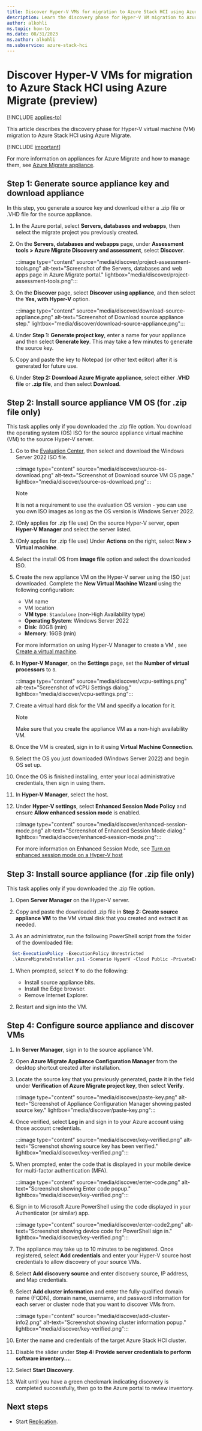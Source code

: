 ```yaml
--- 
title: Discover Hyper-V VMs for migration to Azure Stack HCI using Azure Migrate (preview) 
description: Learn the discovery phase for Hyper-V VM migration to Azure Stack HCI using Azure Migrate (preview).
author: alkohli
ms.topic: how-to
ms.date: 08/31/2023
ms.author: alkohli
ms.subservice: azure-stack-hci
---
```


# Discover Hyper-V VMs for migration to Azure Stack HCI using Azure Migrate (preview)

[!INCLUDE [applies-to](../../includes/hci-applies-to-23h2.md)]

This article describes the discovery phase for Hyper-V virtual machine (VM) migration to Azure Stack HCI using Azure Migrate.

[!INCLUDE [important](../../includes/hci-preview.md)]

For more information on appliances for Azure Migrate and how to manage them, see [Azure Migrate appliance](/azure/migrate/migrate-appliance).

## Step 1: Generate source appliance key and download appliance

In this step, you generate a source key and download either a .zip file or .VHD file for the source appliance.

1. In the Azure portal, select **Servers, databases and webapps**, then select the migrate project you previously created.

1. On the **Servers, databases and webapps** page, under **Assessment tools > Azure Migrate Discovery and assessment**, select **Discover**.

    :::image type="content" source="media/discover/project-assessment-tools.png" alt-text="Screenshot of the Servers, databases and web apps page in Azure Migrate portal." lightbox="media/discover/project-assessment-tools.png":::

1. On the **Discover** page, select **Discover using appliance**, and then select the **Yes, with Hyper-V** option.

    :::image type="content" source="media/discover/download-source-appliance.png" alt-text="Screenshot of Download source appliance step." lightbox="media/discover/download-source-appliance.png":::

1. Under **Step 1: Generate project key**, enter a name for your appliance and then select **Generate key**. This may take a few minutes to generate the source key.

1. Copy and paste the key to Notepad (or other text editor) after it is generated for future use.

1. Under **Step 2: Download Azure Migrate appliance**, select either **.VHD file** or **.zip file**, and then select **Download**.

## Step 2: Install source appliance VM OS (for .zip file only)

This task applies only if you downloaded the .zip file option. You download the operating system (OS) ISO for the source appliance virtual machine (VM) to the source Hyper-V server.

1. Go to the [Evaluation Center](https://www.microsoft.com/en-us/evalcenter/download-windows-server-2022), then select and download the Windows Server 2022 ISO file.

    :::image type="content" source="media/discover/source-os-download.png" alt-text="Screenshot of Download source VM OS page." lightbox="media/discover/source-os-download.png":::

    > [!NOTE]
    > It is not a requirement to use the evaluation OS version - you can use you own ISO images as long as the OS version is Windows Server 2022.

1. (Only applies for .zip file use) On the source Hyper-V server, open **Hyper-V Manager** and select the server listed.

1. (Only applies for .zip file use) Under **Actions** on the right, select **New > Virtual machine**.

1. Select the install OS from **image file** option and select the downloaded ISO.

1. Create the new appliance VM on the Hyper-V server using the ISO just downloaded. Complete the **New Virtual Machine Wizard** using the following configuration:

    - VM name
    - VM location
    - **VM type**: `Standalone` (non-High Availability type)
    - **Operating System**: Windows Server 2022
    - **Disk**: 80GB (min)
    - **Memory**: 16GB (min)
    
    For more information on using Hyper-V Manager to create a VM , see [Create a virtual machine](/windows-server/virtualization/hyper-v/get-started/create-a-virtual-machine-in-hyper-v?tabs=hyper-v-manager#create-a-virtual-machine).

1. In **Hyper-V Manager**, on the **Settings** page, set the **Number of virtual processors** to `8`.
    
    :::image type="content" source="media/discover/vcpu-settings.png" alt-text="Screenshot of vCPU Settings dialog." lightbox="media/discover/vcpu-settings.png":::

1. Create a virtual hard disk for the VM and specify a location for it.

    > [!NOTE]
    > Make sure that you create the appliance VM as a non-high availability VM.

1. Once the VM is created, sign in to it using **Virtual Machine Connection**.

1. Select the OS you just downloaded (Windows Server 2022) and begin OS set up.

1. Once the OS is finished installing, enter your local administrative credentials, then sign in using them.

1. In  **Hyper-V Manager**, select the host.

1. Under **Hyper-V settings**, select **Enhanced Session Mode Policy** and ensure **Allow enhanced session mode** is enabled.

    :::image type="content" source="media/discover/enhanced-session-mode.png" alt-text="Screenshot of Enhanced Session Mode dialog." lightbox="media/discover/enhanced-session-mode.png":::

    For more information on Enhanced Session Mode, see [Turn on enhanced session mode on a Hyper-V host](/windows-server/virtualization/hyper-v/learn-more/use-local-resources-on-hyper-v-virtual-machine-with-vmconnect#turn-on-enhanced-session-mode-on-a-hyper-v-host)

## Step 3: Install source appliance (for .zip file only)

This task applies only if you downloaded the .zip file option.

1. Open **Server Manager** on the Hyper-V server.

1. Copy and paste the downloaded .zip file in **Step 2: Create source appliance VM** to the VM virtual disk that you created and extract it as needed.

1. As an administrator, run the following PowerShell script from the folder of the downloaded file:

  ```PowerShell
    Set-ExecutionPolicy -ExecutionPolicy Unrestricted
    .\AzureMigrateInstaller.ps1 -Scenario HyperV -Cloud Public -PrivateEndpoint:$false
  ``````

1. When prompted, select **Y** to do the following:
    - Install source appliance bits.
    - Install the Edge browser.
    - Remove Internet Explorer.

1. Restart and sign into the VM.

## Step 4: Configure source appliance and discover VMs

1. In **Server Manager**, sign in to the source appliance VM.

1. Open **Azure Migrate Appliance Configuration Manager** from the desktop shortcut created after installation.

1. Locate the source key that you previously generated, paste it in the field under **Verification of Azure Migrate project key**, then select **Verify**.

    :::image type="content" source="media/discover/paste-key.png" alt-text="Screenshot of Appliance Configuration Manager showing pasted source key." lightbox="media/discover/paste-key.png":::

1. Once verified, select **Log in** and sign in to your Azure account using those account credentials.

    :::image type="content" source="media/discover/key-verified.png" alt-text="Screenshot showing source key has been verified." lightbox="media/discover/key-verified.png":::

1. When prompted, enter the code that is displayed in your mobile device for multi-factor authentication (MFA).

    :::image type="content" source="media/discover/enter-code.png" alt-text="Screenshot showing Enter code popup." lightbox="media/discover/key-verified.png":::

1. Sign in to Microsoft Azure PowerShell using the code displayed in your Authenticator (or similar) app.

    :::image type="content" source="media/discover/enter-code2.png" alt-text="Screenshot showing device code for PowerShell sign in." lightbox="media/discover/key-verified.png":::

1. The appliance may take up to 10 minutes to be registered. Once registered, select **Add credentials** and enter your Hyper-V source host credentials to allow discovery of your source VMs.

1. Select **Add discovery source** and enter discovery source, IP address, and Map credentials.

1. Select **Add cluster information** and enter the fully-qualified domain name (FQDN), domain name, username, and password information for each server or cluster node that you want to discover VMs from.

    :::image type="content" source="media/discover/add-cluster-info2.png" alt-text="Screenshot showing cluster information popup." lightbox="media/discover/key-verified.png":::

1. Enter the name and credentials of the target Azure Stack HCI cluster.

1. Disable the slider under **Step 4: Provide server credentials to perform software inventory...**.

1. Select **Start Discovery**.

1. Wait until you have a green checkmark indicating discovery is completed successfully, then go to the Azure portal to review inventory.

## Next steps

- Start [Replication](migrate-hyperv-discover.md).
